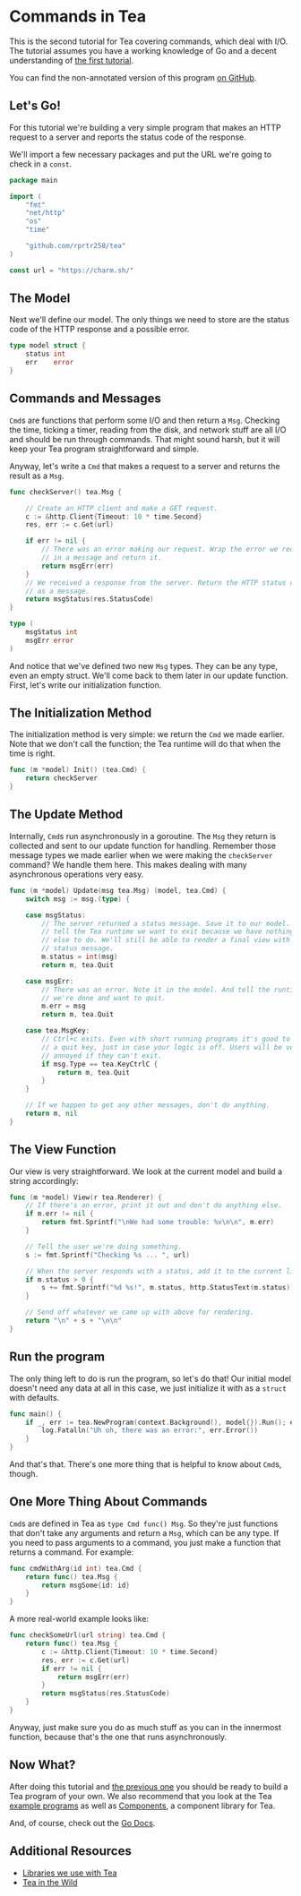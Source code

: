 Commands in Tea
======================

This is the second tutorial for Tea covering commands, which deal with I/O. The tutorial assumes you have a working knowledge of Go and a decent understanding of [the first tutorial][basics].

You can find the non-annotated version of this program [on GitHub][source].

[basics]: https://github.com/rprtr258/tea/tree/master/tutorials/basics
[source]: https://github.com/rprtr258/tea/blob/master/tutorials/commands/main.go

## Let's Go!
For this tutorial we're building a very simple program that makes an HTTP request to a server and reports the status code of the response.

We'll import a few necessary packages and put the URL we're going to check in a `const`.

```go
package main

import (
    "fmt"
    "net/http"
    "os"
    "time"

    "github.com/rprtr258/tea"
)

const url = "https://charm.sh/"
```

## The Model
Next we'll define our model. The only things we need to store are the status code of the HTTP response and a possible error.

```go
type model struct {
    status int
    err    error
}
```

## Commands and Messages
`Cmd`s are functions that perform some I/O and then return a `Msg`. Checking the time, ticking a timer, reading from the disk, and network stuff are all I/O and should be run through commands. That might sound harsh, but it will keep your Tea program straightforward and simple.

Anyway, let's write a `Cmd` that makes a request to a server and returns the result as a `Msg`.

```go
func checkServer() tea.Msg {

    // Create an HTTP client and make a GET request.
    c := &http.Client{Timeout: 10 * time.Second}
    res, err := c.Get(url)

    if err != nil {
        // There was an error making our request. Wrap the error we received
        // in a message and return it.
        return msgErr(err)
    }
    // We received a response from the server. Return the HTTP status code
    // as a message.
    return msgStatus(res.StatusCode)
}

type (
    msgStatus int
    msgErr error
)
```

And notice that we've defined two new `Msg` types. They can be any type, even an empty struct. We'll come back to them later in our update function.  First, let's write our initialization function.

## The Initialization Method
The initialization method is very simple: we return the `Cmd` we made earlier.  Note that we don't call the function; the Tea runtime will do that when the time is right.

```go
func (m *model) Init() (tea.Cmd) {
    return checkServer
}
```

## The Update Method
Internally, `Cmd`s run asynchronously in a goroutine. The `Msg` they return is collected and sent to our update function for handling. Remember those message types we made earlier when we were making the `checkServer` command? We handle them here. This makes dealing with many asynchronous operations very easy.

```go
func (m *model) Update(msg tea.Msg) (model, tea.Cmd) {
    switch msg := msg.(type) {

    case msgStatus:
        // The server returned a status message. Save it to our model. Also
        // tell the Tea runtime we want to exit because we have nothing
        // else to do. We'll still be able to render a final view with our
        // status message.
        m.status = int(msg)
        return m, tea.Quit

    case msgErr:
        // There was an error. Note it in the model. And tell the runtime
        // we're done and want to quit.
        m.err = msg
        return m, tea.Quit

    case tea.MsgKey:
        // Ctrl+c exits. Even with short running programs it's good to have
        // a quit key, just in case your logic is off. Users will be very
        // annoyed if they can't exit.
        if msg.Type == tea.KeyCtrlC {
            return m, tea.Quit
        }
    }

    // If we happen to get any other messages, don't do anything.
    return m, nil
}
```

## The View Function

Our view is very straightforward. We look at the current model and build a string accordingly:

```go
func (m *model) View(r tea.Renderer) {
    // If there's an error, print it out and don't do anything else.
    if m.err != nil {
        return fmt.Sprintf("\nWe had some trouble: %v\n\n", m.err)
    }

    // Tell the user we're doing something.
    s := fmt.Sprintf("Checking %s ... ", url)

    // When the server responds with a status, add it to the current line.
    if m.status > 0 {
        s += fmt.Sprintf("%d %s!", m.status, http.StatusText(m.status))
    }

    // Send off whatever we came up with above for rendering.
    return "\n" + s + "\n\n"
}
```

## Run the program
The only thing left to do is run the program, so let's do that! Our initial model doesn't need any data at all in this case, we just initialize it with as a `struct` with defaults.

```go
func main() {
    if _, err := tea.NewProgram(context.Background(), model{}).Run(); err != nil {
        log.Fatalln("Uh oh, there was an error:", err.Error())
    }
}
```

And that's that. There's one more thing that is helpful to know about `Cmd`s, though.

## One More Thing About Commands
`Cmd`s are defined in Tea as `type Cmd func() Msg`. So they're just functions that don't take any arguments and return a `Msg`, which can be any type. If you need to pass arguments to a command, you just make a function that returns a command. For example:

```go
func cmdWithArg(id int) tea.Cmd {
    return func() tea.Msg {
        return msgSome{id: id}
    }
}
```

A more real-world example looks like:

```go
func checkSomeUrl(url string) tea.Cmd {
    return func() tea.Msg {
        c := &http.Client{Timeout: 10 * time.Second}
        res, err := c.Get(url)
        if err != nil {
            return msgErr(err)
        }
        return msgStatus(res.StatusCode)
    }
}
```

Anyway, just make sure you do as much stuff as you can in the innermost function, because that's the one that runs asynchronously.

## Now What?
After doing this tutorial and [the previous one][basics] you should be ready to build a Tea program of your own. We also recommend that you look at the Tea [example programs][examples] as well as [Components][components], a component library for Tea.

And, of course, check out the [Go Docs][docs].

[components]: https://github.com/rprtr258/tea/components
[docs]: https://pkg.go.dev/github.com/rprtr258/tea?tab=doc
[examples]: https://github.com/rprtr258/tea/tree/master/examples

## Additional Resources

* [Libraries we use with Tea](https://github.com/rprtr258/tea/#libraries-we-use-with-bubble-tea)
* [Tea in the Wild](https://github.com/rprtr258/tea/#bubble-tea-in-the-wild)
